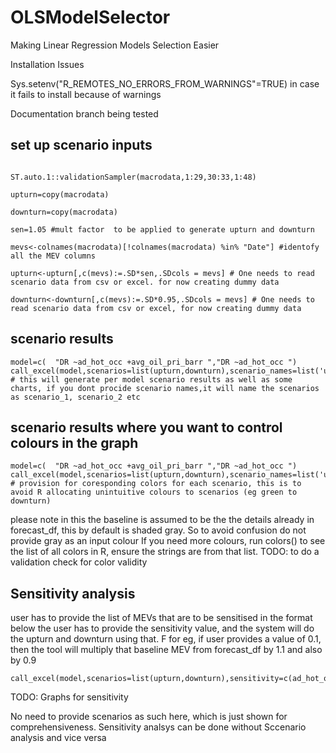 # OLSModelSelector
Making Linear Regression Models Selection Easier

Installation Issues

Sys.setenv("R_REMOTES_NO_ERRORS_FROM_WARNINGS"=TRUE) in case it fails to install because of warnings

Documentation branch being tested





## set up scenario inputs
```

ST.auto.1::validationSampler(macrodata,1:29,30:33,1:48)

upturn=copy(macrodata)

downturn=copy(macrodata)

sen=1.05 #mult factor  to be applied to generate upturn and downturn

mevs<-colnames(macrodata)[!colnames(macrodata) %in% "Date"] #identofy all the MEV columns

upturn<-upturn[,c(mevs):=.SD*sen,.SDcols = mevs] # One needs to read scenario data from csv or excel. for now creating dummy data

downturn<-downturn[,c(mevs):=.SD*0.95,.SDcols = mevs] # One needs to read scenario data from csv or excel, for now creating dummy data
```

## scenario results
```
model=c(  "DR ~ad_hot_occ +avg_oil_pri_barr ","DR ~ad_hot_occ ")
call_excel(model,scenarios=list(upturn,downturn),scenario_names=list('upturn','downturn')) # this will generate per model scenario results as well as some charts, if you dont procide scenario names,it will name the scenarios as scenario_1, scenario_2 etc
```


## scenario results where you want to control colours in the graph

```
model=c(  "DR ~ad_hot_occ +avg_oil_pri_barr ","DR ~ad_hot_occ ")
call_excel(model,scenarios=list(upturn,downturn),scenario_names=list('upturn','downturn'),scenario_colors=c('green','red')) # provision for coresponding colors for each scenario, this is to avoid R allocating unintuitive colours to scenarios (eg green to downturn)
```

please note in this the baseline is assumed to be the the details already in forecast_df, this by default is shaded gray. So to avoid confusion do not provide gray as an input colour
If you need more colours, run colors() to see the list of all colors in R, ensure the strings are from that list. 
TODO: to do a validation check for color validity

## Sensitivity analysis

 user has to provide the list of MEVs that are to be sensitised in the format below
 the user has to provide the sensitivity value, and the system will do the upturn and downturn using that. F
 for eg, if user provides a value of 0.1, then the tool will multiply that baseline MEV from forecast_df by 1.1 and also by 0.9
```
call_excel(model,scenarios=list(upturn,downturn),sensitivity=c(ad_hot_occ=0.05,avg_oil_pri_barr=0.07))

```
TODO: Graphs for sensitivity

 No need to provide scenarios as such here, which is just shown for comprehensiveness. Sensitivity analsys can be done without Sccenario analysis and vice versa
